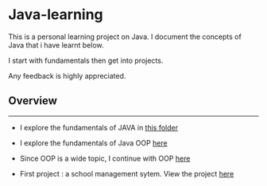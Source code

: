 # **Java-learning**

This is a personal learning project on Java. I document the concepts of Java that i have learnt below. 

I start with fundamentals then get into projects.

Any feedback is highly appreciated.

## Overview
---
- I explore the fundamentals of JAVA in [this folder](https://github.com/kifaruCodes/Java-learning/tree/main/Java-basics/src)


- I explore the fundamentals of Java OOP [here](/java-learning/oop/README)

- Since OOP is a wide topic, I continue with OOP [here](/java-learning/oop-2/README.md)

- First project : a school management sytem. View the project [here](/java-learning/School%20Management%20System/README.md)
